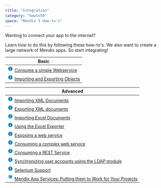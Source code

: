 ```yaml
---
title: "Integration"
category: "howto50"
space: "Mendix 5 How-to's"
---
```

Wanting to connect your app to the internet?

Learn how to do this by following these how-to's. We also want to create a large network of Mendix apps. So start integrating!

<table><thead><tr><th class="highlight-blue confluenceTh" data-highlight-colour="blue">Basic</th></tr></thead><tbody><tr><td colspan="1" class="confluenceTd"><a href="Consuming+a+simple+Web+Service"><img class="confluence-embedded-image confluence-thumbnail" alt="How-To" width="20" src="attachments/8783163/8946558.png" data-image-src="attachments/8783163/8946558.png"></a> <a href="Consuming+a+simple+Web+Service">Consume a simple Webservice</a></td></tr><tr><td colspan="1" class="confluenceTd"><a href="Importing+and+Exporting+Objects"><img class="confluence-embedded-image confluence-thumbnail" width="20" src="attachments/8783270/8946555.png" data-image-src="attachments/8783270/8946555.png"></a> <a href="Importing+and+Exporting+Objects">Importing and Exporting Objects</a></td></tr></tbody></table><table><thead><tr><th class="highlight-blue confluenceTh" data-highlight-colour="blue">Advanced</th></tr></thead><tbody><tr><td colspan="1" class="confluenceTd"><a href="Importing+XML+documents"><img class="confluence-embedded-image confluence-thumbnail" alt="How-To" width="20" src="attachments/8783163/8946558.png" data-image-src="attachments/8783163/8946558.png"></a> <a href="Importing+XML+documents">Importing XML Documents</a></td></tr><tr><td colspan="1" class="confluenceTd"><a href="Exporting+XML+documents"><img class="confluence-embedded-image confluence-thumbnail" width="20" src="attachments/8783163/8946558.png" data-image-src="attachments/8783163/8946558.png"></a> <a href="Exporting+XML+documents">Exporting XML documents</a></td></tr><tr><td colspan="1" class="confluenceTd"><a href="Importing+Excel+Documents"><img class="confluence-embedded-image confluence-thumbnail" alt="How-To" width="20" src="attachments/8783163/8946558.png" data-image-src="attachments/8783163/8946558.png"></a> <a href="Importing+Excel+Documents">Importing Excel Documents</a></td></tr><tr><td colspan="1" class="confluenceTd"><a href="Using+the+Excel+Exporter"><img class="confluence-embedded-image confluence-thumbnail" alt="How-To" width="20" src="attachments/8783163/8946558.png" data-image-src="attachments/8783163/8946558.png"></a> <a href="Using+the+Excel+Exporter">Using the Excel Exporter</a></td></tr><tr><td class="confluenceTd"><a href="Exposing+a+web+service"><img class="confluence-embedded-image confluence-thumbnail" alt="How-To" width="20" src="attachments/8783163/8946558.png" data-image-src="attachments/8783163/8946558.png"></a> <a href="Exposing+a+web+service">Exposing a web service</a></td></tr><tr><td class="confluenceTd"><a href="Consuming+a+complex+web+service"><img class="confluence-embedded-image confluence-thumbnail" alt="How-To" width="20" src="attachments/8783163/8946558.png" data-image-src="attachments/8783163/8946558.png"></a> <a href="Consuming+a+complex+web+service">Consuming a complex web service</a></td></tr><tr><td colspan="1" class="confluenceTd"><a href="Consuming+a+complex+web+service"><img class="confluence-embedded-image confluence-thumbnail" alt="How-To" width="20" src="attachments/8783163/8946558.png" data-image-src="attachments/8783163/8946558.png"></a><a href="Consuming+a+REST+Service"><span>&nbsp;</span></a><a href="Consuming+a+REST+Service">Consuming a REST Service</a><span>&nbsp;</span></td></tr><tr><td colspan="1" class="confluenceTd"><a href="Synchronizing+user+accounts+using+the+LDAP+module"><img class="confluence-embedded-image confluence-thumbnail" alt="How-To" width="20" src="attachments/8783163/8946558.png" data-image-src="attachments/8783163/8946558.png"></a> <a href="Synchronizing+user+accounts+using+the+LDAP+module">Synchronizing user accounts using the LDAP module</a></td></tr><tr><td colspan="1" class="confluenceTd"><a href="Selenium+Support"><img class="confluence-embedded-image confluence-thumbnail" width="20" src="attachments/8783270/8946555.png" data-image-src="attachments/8783270/8946555.png"></a> <a href="Selenium+Support">Selenium Support</a></td></tr><tr><td colspan="1" class="confluenceTd"><a href="http://www.mendix.com/videos/mendix-app-services-putting-work-projects-pieter-van-balen-mendix-developer/" class="external-link" rel="nofollow"><img class="confluence-embedded-image confluence-thumbnail" alt="Webinar" width="20" src="attachments/2949204/8946537.png" data-image-src="attachments/2949204/8946537.png"></a> <a href="http://www.mendix.com/videos/mendix-app-services-putting-work-projects-pieter-van-balen-mendix-developer/" class="external-link" rel="nofollow">Mendix App Services: Putting them to Work for Your Projects</a></td></tr></tbody></table>